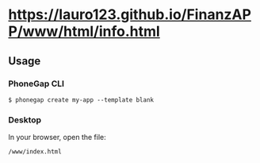 # https://lauro123.github.io/FinanzAPP/www/html/info.html

## Usage

### PhoneGap CLI

    $ phonegap create my-app --template blank

### Desktop

In your browser, open the file:

    /www/index.html

